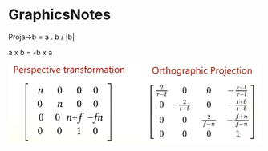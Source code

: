 # GraphicsNotes

Proja->b = a . b / |b|

a x b = -b x a

![Projection Matrices](https://github.com/2020wmarvil/GraphicsNotes/blob/main/images/TransformationMatrices.png)
